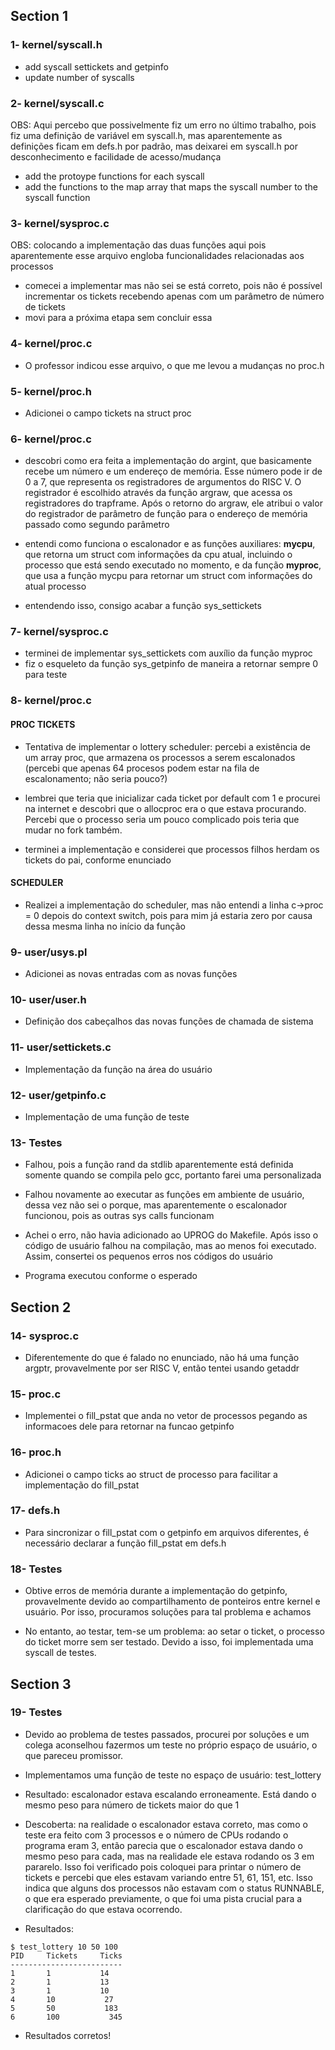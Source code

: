 ## Section 1

### 1- kernel/syscall.h

- add syscall settickets and getpinfo
- update number of syscalls

### 2- kernel/syscall.c

OBS: Aqui percebo que possivelmente fiz um erro no último trabalho, pois fiz uma definição de variável em syscall.h, mas aparentemente as definições ficam em defs.h por padrão, mas deixarei em syscall.h por desconhecimento e facilidade de acesso/mudança

- add the protoype functions for each syscall
- add the functions to the map array that maps the syscall number to the syscall function

### 3- kernel/sysproc.c

OBS: colocando a implementação das duas funções aqui pois aparentemente esse arquivo engloba funcionalidades relacionadas aos processos

- comecei a implementar mas não sei se está correto, pois não é possível incrementar os tickets recebendo apenas com um parâmetro de número de tickets
- movi para a próxima etapa sem concluir essa

### 4- kernel/proc.c

- O professor indicou esse arquivo, o que me levou a mudanças no proc.h

### 5- kernel/proc.h

- Adicionei o campo tickets na struct proc

### 6- kernel/proc.c

- descobri como era feita a implementação do argint, que basicamente recebe um número e um endereço de memória. Esse número pode ir de 0 a 7, que representa os registradores de argumentos do RISC V. O registrador é escolhido através da função argraw, que acessa os registradores do trapframe. Após o retorno do argraw, ele atribui o valor do registrador de parâmetro de função para o endereço de memória passado como segundo parâmetro

- entendi como funciona o escalonador e as funções auxiliares: **mycpu**, que retorna um struct com informações da cpu atual, incluindo o processo que está sendo executado no momento, e da função **myproc**, que usa a função mycpu para retornar um struct com informações do atual processo

- entendendo isso, consigo acabar a função sys_settickets

### 7- kernel/sysproc.c

- terminei de implementar sys_settickets com auxílio da função myproc
- fiz o esqueleto da função sys_getpinfo de maneira a retornar sempre 0 para teste

### 8- kernel/proc.c

#### PROC TICKETS

- Tentativa de implementar o lottery scheduler: percebi a existência de um array proc, que armazena os processos a serem escalonados (percebi que apenas 64 procesos podem estar na fila de escalonamento; não seria pouco?)

- lembrei que teria que inicializar cada ticket por default com 1 e procurei na internet e descobri que o allocproc era o que estava procurando. Percebi que o processo seria um pouco complicado pois teria que mudar no fork também.

- terminei a implementação e considerei que processos filhos herdam os tickets do pai, conforme enunciado

#### SCHEDULER

- Realizei a implementação do scheduler, mas não entendi a linha c->proc = 0 depois do context switch, pois para mim já estaria zero por causa dessa mesma linha no início da função

### 9- user/usys.pl

- Adicionei as novas entradas com as novas funções

### 10- user/user.h

- Definição dos cabeçalhos das novas funções de chamada de sistema

### 11- user/settickets.c

- Implementação da função na área do usuário

### 12- user/getpinfo.c

- Implementação de uma função de teste

### 13- Testes

- Falhou, pois a função rand da stdlib aparentemente está definida somente quando se compila pelo gcc, portanto farei uma personalizada

- Falhou novamente ao executar as funções em ambiente de usuário, dessa vez não sei o porque, mas aparentemente o escalonador funcionou, pois as outras sys calls funcionam

- Achei o erro, não havia adicionado ao UPROG do Makefile. Após isso o código de usuário falhou na compilação, mas ao menos foi executado. Assim, consertei os pequenos erros nos códigos do usuário

- Programa executou conforme o esperado

## Section 2

### 14- sysproc.c

- Diferentemente do que é falado no enunciado, não há uma função argptr, provavelmente por ser RISC V, então tentei usando getaddr

### 15- proc.c 

- Implementei o fill_pstat que anda no vetor de processos pegando as informacoes dele para retornar na funcao getpinfo

### 16- proc.h

- Adicionei o campo ticks ao struct de processo para facilitar a implementação do fill_pstat

### 17- defs.h

- Para sincronizar o fill_pstat com o getpinfo em arquivos diferentes, é necessário declarar a função fill_pstat em defs.h

### 18- Testes

- Obtive erros de memória durante a implementação do getpinfo, provavelmente devido ao compartilhamento de ponteiros entre kernel e usuário. Por isso, procuramos soluções para tal problema e achamos

- No entanto, ao testar, tem-se um problema: ao setar o ticket, o processo do ticket morre sem ser testado. Devido a isso, foi implementada uma syscall de testes.


## Section 3

### 19- Testes

- Devido ao problema de testes passados, procurei por soluções e um colega aconselhou fazermos um teste no próprio espaço de usuário, o que pareceu promissor.

- Implementamos uma função de teste no espaço de usuário: test_lottery

- Resultado: escalonador estava escalando erroneamente. Está dando o mesmo peso para número de tickets maior do que 1

- Descoberta: na realidade o escalonador estava correto, mas como o teste era feito com 3 processos e o número de CPUs rodando o programa eram 3, então parecia que o escalonador estava dando o mesmo peso para cada, mas na realidade ele estava rodando os 3 em pararelo. Isso foi verificado pois coloquei para printar o número de tickets e percebi que eles estavam variando entre 51, 61, 151, etc. Isso indica que alguns dos processos não estavam com o status RUNNABLE, o que era esperado previamente, o que foi uma pista crucial para a clarificação do que estava ocorrendo.

- Resultados: 

```
$ test_lottery 10 50 100
PID     Tickets     Ticks
-------------------------
1       1           14
2       1           13
3       1           10
4       10           27
5       50           183
6       100           345
```

- Resultados corretos!